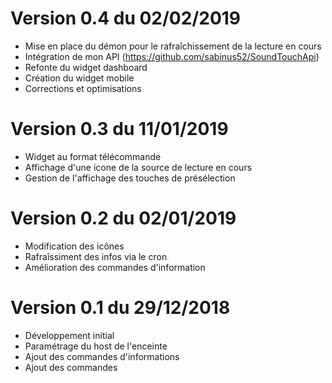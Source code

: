 # Version 0.4 du 02/02/2019

- Mise en place du démon pour le rafraîchissement de la lecture en cours
- Intégration de mon API (https://github.com/sabinus52/SoundTouchApi)
- Refonte du widget dashboard
- Création du widget mobile
- Corrections et optimisations


# Version 0.3 du 11/01/2019

- Widget au format télécommande
- Affichage d'une icone de la source de lecture en cours
- Gestion de l'affichage des touches de présélection


# Version 0.2 du 02/01/2019

- Modification des icônes
- Rafraîssiment des infos via le cron
- Amélioration des commandes d'information


# Version 0.1 du 29/12/2018

- Développement initial
- Paramétrage du host de l'enceinte
- Ajout des commandes d'informations
- Ajout des commandes
